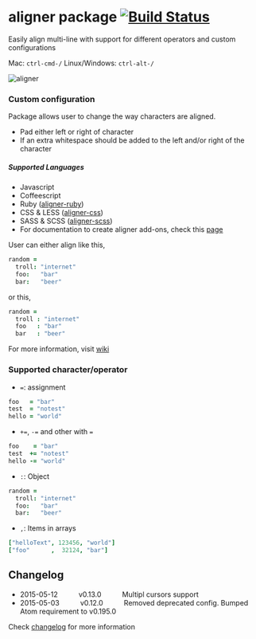 # aligner package [![Build Status](https://img.shields.io/travis/adrianlee44/atom-aligner/master.svg?style=flat-square)](https://travis-ci.org/adrianlee44/atom-aligner)

Easily align multi-line with support for different operators and custom configurations

Mac: `ctrl-cmd-/` Linux/Windows: `ctrl-alt-/`

![aligner](https://raw.github.com/adrianlee44/atom-aligner/master/demo.gif)

### Custom configuration
Package allows user to change the way characters are aligned.
- Pad either left or right of character
- If an extra whitespace should be added to the left and/or right of the character

##### Supported Languages
- Javascript
- Coffeescript
- Ruby ([aligner-ruby](https://github.com/adrianlee44/atom-aligner-ruby))
- CSS & LESS ([aligner-css](https://github.com/adrianlee44/atom-aligner-css))
- SASS & SCSS ([aligner-scss](https://github.com/adrianlee44/atom-aligner-scss))
- For documentation to create aligner add-ons, check this  [page](https://github.com/adrianlee44/atom-aligner/wiki/Creating-aligner-add-ons)

User can either align like this,
```coffeescript
random =
  troll: "internet"
  foo:   "bar"
  bar:   "beer"
```
or this,
```coffeescript
random =
  troll : "internet"
  foo   : "bar"
  bar   : "beer"
```
For more information, visit [wiki](https://github.com/adrianlee44/atom-aligner/wiki/User-configurations)

### Supported character/operator
- `=`: assignment
```coffeescript
foo   = "bar"
test  = "notest"
hello = "world"
```
- `+=`, `-=` and other with `=`
```coffeescript
foo    = "bar"
test  += "notest"
hello -= "world"
```
- `:`: Object
```coffeescript
random =
  troll: "internet"
  foo:   "bar"
  bar:   "beer"
```
- `,`: Items in arrays
```coffeescript
["helloText", 123456, "world"]
["foo"      ,  32124, "bar"]
```

## Changelog
- 2015-05-12   v0.13.0   Multipl cursors support
- 2015-05-03   v0.12.0   Removed deprecated config. Bumped Atom requirement to v0.195.0

Check [changelog](https://github.com/adrianlee44/atom-aligner/blob/master/CHANGELOG.md) for more information
